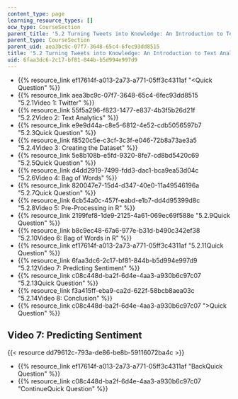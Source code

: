 ```yaml
---
content_type: page
learning_resource_types: []
ocw_type: CourseSection
parent_title: '5.2 Turning Tweets into Knowledge: An Introduction to Text Analytics'
parent_type: CourseSection
parent_uid: aea3bc9c-07f7-3648-65c4-6fec93dd8515
title: '5.2 Turning Tweets into Knowledge: An Introduction to Text Analytics'
uid: 6faa3dc6-2c17-bf81-844b-b5d994e997d9
---
```


*   {{% resource_link ef17614f-a013-2a73-a771-05ff3c4311af "\<Quick Question" %}}
*   {{% resource_link aea3bc9c-07f7-3648-65c4-6fec93dd8515 "5.2.1Video 1: Twitter" %}}
*   {{% resource_link 55f5a296-f823-1477-e837-4b3f5b26d21f "5.2.2Video 2: Text Analytics" %}}
*   {{% resource_link e9e9d44a-c8e5-6812-4e52-cdb5056597b7 "5.2.3Quick Question" %}}
*   {{% resource_link f8520c5e-c3cf-3c3f-e046-72b8a73ae3a5 "5.2.4Video 3: Creating the Dataset" %}}
*   {{% resource_link 5e8b108b-e5fd-9320-8fe7-cd8bd5420c69 "5.2.5Quick Question" %}}
*   {{% resource_link d4dd2919-7499-fdd3-dac1-bca9ea53d04c "5.2.6Video 4: Bag of Words" %}}
*   {{% resource_link 820047e7-15d4-d347-40e0-11a49546196a "5.2.7Quick Question" %}}
*   {{% resource_link 6cb54a0c-457f-eabd-e1b7-dd4d95399d8c "5.2.8Video 5: Pre-Processing in R" %}}
*   {{% resource_link 2199fef8-1de9-2125-4a61-069ec69f588e "5.2.9Quick Question" %}}
*   {{% resource_link b8c9ec48-67a6-977e-b31d-b490c342ef38 "5.2.10Video 6: Bag of Words in R" %}}
*   {{% resource_link ef17614f-a013-2a73-a771-05ff3c4311af "5.2.11Quick Question" %}}
*   {{% resource_link 6faa3dc6-2c17-bf81-844b-b5d994e997d9 "5.2.12Video 7: Predicting Sentiment" %}}
*   {{% resource_link c08c448d-ba2f-6d4e-4aa3-a930b6c97c07 "5.2.13Quick Question" %}}
*   {{% resource_link f3a415ff-eba9-ca2d-622f-58bcb8aea03c "5.2.14Video 8: Conclusion" %}}
*   {{% resource_link c08c448d-ba2f-6d4e-4aa3-a930b6c97c07 "\>Quick Question" %}}

Video 7: Predicting Sentiment
-----------------------------

{{< resource dd79612c-793a-de86-be8b-59116072ba4c >}}

*   {{% resource_link ef17614f-a013-2a73-a771-05ff3c4311af "BackQuick Question" %}}
*   {{% resource_link c08c448d-ba2f-6d4e-4aa3-a930b6c97c07 "ContinueQuick Question" %}}